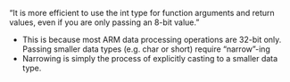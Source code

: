 “It is more efficient to use the int type for function arguments and return values, even if you are only passing an 8-bit value.”
* This is because most ARM data processing operations are 32-bit only. Passing smaller data types (e.g. char or short) require “narrow”-ing
* Narrowing is simply the process of explicitly casting to a smaller data type.

